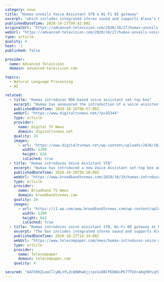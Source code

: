```yaml
---
category: news
title: "Humax unveils Voice Assistant STB & Wi-Fi 6E gateway"
excerpt: "which includes integrated stereo sound and supports Alexa’s Far-Field Voice Recognition with a built-in mic. At the RDK Euro Summit, Humax will also showcase its market-ready IP Box integrated with the latest Broadcom solution with 24K DMIPS CPU ..."
publishedDateTime: 2020-10-27T09:42:00Z
originalUrl: "https://advanced-television.com/2020/10/27/humax-unveils-voice-assistant-stb-wi-fi-6e-gateway/"
webUrl: "https://advanced-television.com/2020/10/27/humax-unveils-voice-assistant-stb-wi-fi-6e-gateway/"
type: article
quality: 4
heat: -1
published: false

provider:
  name: Advanced Television
  domain: advanced-television.com

topics:
  - Natural Language Processing
  - AI

related:
  - title: "Humax introduces RDK-based voice assistant set-top box"
    excerpt: "Humax has announced the introduction of a voice assistant set-top box and Wi-Fi 6E gateway at the RDK Euro Summit 2020. The set-top box integrates stereo sound and supports Alexa's Far-Field Voice Recognition with a built-in mic."
    publishedDateTime: 2020-10-28T08:57:00Z
    webUrl: "https://www.digitaltvnews.net/?p=35344"
    type: article
    provider:
      name: Digital TV News
      domain: digitaltvnews.net
    quality: 24
    images:
      - url: "https://www.digitaltvnews.net/wp-content/uploads/2020/10/Humax-Virtual-RDK-Summit-2020.png"
        width: 1200
        height: 628
        isCached: true
  - title: "Humax introduces Voice Assistant STB"
    excerpt: "Humax has introduced a new Voice Assistant set-top box and Wi-Fi 6E gateway at the virtual RDK Euro Summit 2020."
    publishedDateTime: 2020-10-29T20:20:00Z
    webUrl: "https://www.broadbandtvnews.com/2020/10/29/humax-introduces-voice-assistant-stb/"
    type: article
    provider:
      name: Broadband TV News
      domain: broadbandtvnews.com
    quality: 24
    images:
      - url: "https://i1.wp.com/www.broadbandtvnews.com/wp-content/uploads/2020/10/image-8.png?fit=1200%2C642&ssl=1"
        width: 1200
        height: 642
        isCached: true
  - title: "Humax introduces voice assistant STB, Wi-Fi 6E gateway at RDK summit"
    excerpt: "The box includes integrated stereo sound and supports Alexa’s far-field voice recognition with a built-in mic. Humax has a lonf history of RDK device deployment. At the RDK Euro Summit, Humax will also showcase its IP Box integrated with the latest ..."
    publishedDateTime: 2020-10-27T14:34:00Z
    webUrl: "https://www.telecompaper.com/news/humax-introduces-voice-assistant-stb-wi-fi-6e-gateway-at-rdk-summit--1359369"
    type: article
    provider:
      name: Telecompaper
      domain: telecompaper.com
    quality: 4

secured: "A4FX9KZLeaCllyWLnYLZc80WhwKjj+pcG16NlPEDWGsPk77TUX+aKqtNYLqYXr9NEy9eAIdzPxPilrod72v1YQ2ChJKFVgcITurxuUPBC10Cz5eC3YOcCb1C/sLwfmhxbLr94zDGAi8gYcheLJpPGTtKxWPV3OHphEgHgzHcwnxQ9K4dvmjfSQYA2DQo7pnwmr6Xq0lZ6b6EGaI5zSyP9naL4Pmky7kypxsN1vo9GXylLAJ2pX/VipgBtar7sSWNrSnVPBYmFDfhJEccZeGZJVvETqxiHB4p7N3S2uf2VLDV3atDemZcw/5gvM4uwxxp59ZGnnTUVRdw/9fs8XzbQTxSXn3S1QA3O7DDfHTpHo0=;2v+eODgf5DeO0ocpVWUA+Q=="
---
```


